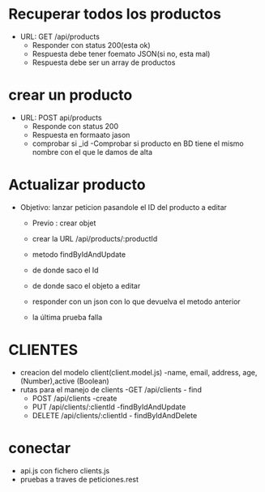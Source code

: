# Recuperar todos los productos

- URL: GET /api/products
   - Responder con status 200(esta ok)
   - Respuesta debe tener foemato JSON(si no, esta mal)
   - Respuesta debe ser un array de productos

# crear un producto
 - URL: POST api/products
   - Responde con status 200
   - Respuesta en formaato jason
   - comprobar si _id
   -Comprobar si producto en BD tiene el mismo nombre con el que le damos de alta

# Actualizar producto
- Objetivo: lanzar peticion pasandole el ID del producto a editar

  - Previo : crear objet

  - crear la URL /api/products/:productId
  - metodo findByIdAndUpdate
  - de donde saco el Id
  - de donde saco el objeto a editar
  - responder con un json con lo que devuelva el metodo anterior
  - la última prueba falla

# CLIENTES
- creacion del modelo client(client.model.js)
    -name, email, address, age, (Number),active (Boolean)
- rutas para el manejo de clients
    -GET /api/clients - find
    - POST /api/clients -create
    - PUT /api/clients/:clientId -findByIdAndUpdate
    - DELETE /api/clients/:clientId - findByIdAndDelete

# conectar
 - api.js con fichero clients.js
 - pruebas a traves de peticiones.rest
     


     